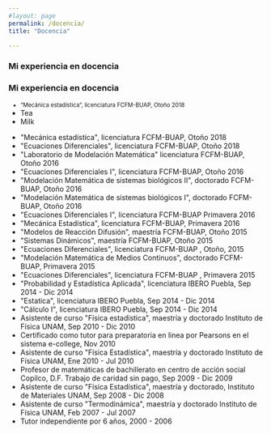 ```yaml
---
#layout: page
permalink: /docencia/
title: "Docencia"

---
```


### Mi experiencia en docencia

<h3 title="Encabezado de docencia">Mi experiencia en docencia</h3>
<ul>
  <li style="font-size:80%;">“Mecánica estadística”, licenciatura FCFM-BUAP, Otoño 2018</li>
  <li>Tea</li>
  <li>Milk</li>
</ul> 


- "Mecánica estadística", licenciatura FCFM-BUAP, Otoño 2018
- "Ecuaciones Diferenciales", licenciatura FCFM-BUAP, Otoño 2018 
- "Laboratorio de Modelación Matemática" licenciatura FCFM-BUAP, Otoño 2016
- "Ecuaciones Diferenciales I", licenciatura FCFM-BUAP, Otoño 2016
- "Modelación Matemática de sistemas biológicos II", doctorado FCFM-BUAP, Otoño 2016
- "Modelación Matemática de sistemas biológicos I", doctorado FCFM-BUAP, Otoño 2016
- "Ecuaciones Diferenciales I", licenciatura FCFM-BUAP Primavera 2016
- "Mecánica Estadística", licenciatura FCFM-BUAP, Primavera 2016
- "Modelos de Reacción Difusión", maestría FCFM-BUAP, Otoño 2015
- "Sistemas Dinámicos", maestría FCFM-BUAP, Otoño 2015
- "Ecuaciones Diferenciales", licenciatura FCFM-BUAP , Otoño, 2015
- "Modelación Matemática de Medios Continuos", doctorado FCFM-BUAP, Primavera 2015
- "Ecuaciones Diferenciales", licenciatura FCFM-BUAP , Primavera 2015
- "Probabilidad y Estadística Aplicada", licenciatura IBERO Puebla, Sep 2014 - Dic 2014
- "Estatica", licenciatura IBERO Puebla, Sep 2014 - Dic 2014
- "Cálculo I", licenciatura IBERO Puebla, Sep 2014 - Dic 2014
- Asistente de curso "Física estadística", maestría y doctorado Instituto de Física UNAM, Sep 2010 - Dic 2010
- Certificado como tutor para preparatoria en linea por Pearsons en el sistema e-college, Nov 2010
- Asistente de curso "Física Estadística", maestría y doctorado Instituto de Física UNAM, Ene 2010 - Jul 2010
- Profesor de matemáticas de bachillerato en centro de acción social Copilco, D.F. Trabajo de caridad sin pago, Sep 2009 - Dic 2009
- Asistente de curso "Física Estadística", maestría y doctorado, Instituto de Materiales UNAM, Sep 2008 - Dic 2008
- Asistente de curso "Termodinámica", maestría y doctorado Instituto de Física UNAM, Feb 2007 - Jul 2007
- Tutor independiente por 6 años, 2000 - 2006 

